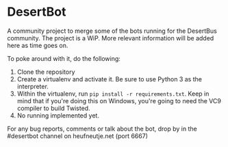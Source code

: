 DesertBot
=========

A community project to merge some of the bots running for the DesertBus community. The project is a WiP. More relevant information will be added here as time goes on.

To poke around with it, do the following:

1. Clone the repository
2. Create a virtualenv and activate it. Be sure to use Python 3 as the interpreter.
3. Within the virtualenv, run `pip install -r requirements.txt`. Keep in mind that if you're doing this on Windows, you're going to need the VC9 compiler to build Twisted.
4. No running implemented yet.

For any bug reports, comments or talk about the bot, drop by in the #desertbot channel on heufneutje.net (port 6667)
